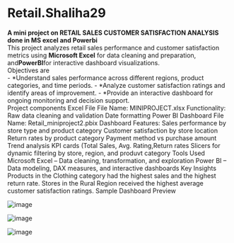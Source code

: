# Retail.Shaliha29
**A mini project on RETAIL SALES CUSTOMER SATISFACTION ANALYSIS done in MS excel and Powerbi**<br>
This project analyzes retail sales performance and customer satisfaction metrics using **Microsoft Excel** for data cleaning and preparation, and**PowerBI**for interactive dashboard visualizations.<br>
Objectives are<br>
        - *Understand sales performance across different regions, product categories, and time periods.
        - *Analyze customer satisfaction ratings and identify areas of improvement.
        - *Provide an interactive dashboard for ongoing monitoring and decision support.<br>
Project components
        Excel File
        File Name: MINIPROJECT.xlsx
        Functionality: 
                    Raw data cleaning and validation
                    Date formatting
        Power BI Dashboard
         File Name: Retail_miniproject2.pbix
         Dashboard Features:
         Sales performance by store type and product category
         Customer satisfaction by store location
         Return rates by product category
         Payment method  vs purchase amount
         Trend analysis
         KPI cards (Total Sales, Avg. Rating,Return rates
         Slicers for dynamic filtering by store, region, and produvt category
 Tools Used
       Microsoft Excel – Data cleaning, transformation, and exploration
       Power BI – Data modeling, DAX measures, and interactive dashboards
Key Insights
        Products in the Clothing category had the highest sales and the highest return rate.
        Stores in the Rural Region received the highest average customer satisfaction ratings.
Sample Dashboard Preview 


![image](https://github.com/user-attachments/assets/9f97540e-a92f-4539-83dc-a307dde33495)

![image](https://github.com/user-attachments/assets/5cf4fde6-d881-4b7d-bd91-6904fbda2922)

![image](https://github.com/user-attachments/assets/2c353cb8-cadd-4a0c-8e53-2ab29f420425)








     




